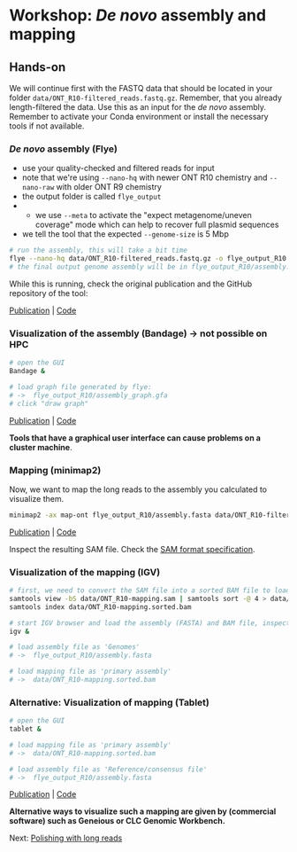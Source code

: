 # Workshop: _De novo_ assembly and mapping

## Hands-on

We will continue first with the FASTQ data that should be located in your folder `data/ONT_R10-filtered_reads.fastq.gz`. Remember, that you already length-filtered the data. Use this as an input for the _de novo_ assembly. Remember to activate your Conda environment or install the necessary tools if not available.

### _De novo_ assembly (Flye)

* use your quality-checked and filtered reads for input
* note that we're using `--nano-hq` with newer ONT R10 chemistry and `--nano-raw` with older ONT R9 chemistry
* the output folder is called `flye_output`
* * we use `--meta` to activate the "expect metagenome/uneven coverage" mode which can help to recover full plasmid sequences
* we tell the tool that the expected `--genome-size` is 5 Mbp
```bash
# run the assembly, this will take a bit time
flye --nano-hq data/ONT_R10-filtered_reads.fastq.gz -o flye_output_R10 -t 8 --meta --genome-size 5M
# the final output genome assembly will be in flye_output_R10/assembly.fasta
```

While this is running, check the original publication and the GitHub repository of the tool:

[Publication](https://doi.org/10.1038/s41587-019-0072-8) | [Code](https://github.com/fenderglass/Flye)

### Visualization of the assembly (Bandage) -> not possible on HPC 
```bash
# open the GUI
Bandage &

# load graph file generated by flye:
# ->  flye_output_R10/assembly_graph.gfa
# click "draw graph"
```

[Publication](http://bioinformatics.oxfordjournals.org/content/31/20/3350) | [Code](https://rrwick.github.io/Bandage/)

__Tools that have a graphical user interface can cause problems on a cluster machine__.

### Mapping (minimap2)

Now, we want to map the long reads to the assembly you calculated to visualize them.

```bash
minimap2 -ax map-ont flye_output_R10/assembly.fasta data/ONT_R10-filtered_reads.fastq.gz > data/ONT_R10-mapping.sam
```
[Publication](https://doi.org/10.1093/bioinformatics/bty191) | [Code](https://github.com/lh3/minimap2)

Inspect the resulting SAM file. Check the [SAM format specification](https://samtools.github.io/hts-specs/SAMv1.pdf).

### Visualization of the mapping (IGV)

```bash
# first, we need to convert the SAM file into a sorted BAM file to load it subsequently in IGV
samtools view -bS data/ONT_R10-mapping.sam | samtools sort -@ 4 > data/ONT_R10-mapping.sorted.bam  
samtools index data/ONT_R10-mapping.sorted.bam

# start IGV browser and load the assembly (FASTA) and BAM file, inspect the output
igv &

# load assembly file as 'Genomes'
# ->  flye_output_R10/assembly.fasta

# load mapping file as 'primary assembly'
# ->  data/ONT_R10-mapping.sorted.bam
```

### Alternative: Visualization of mapping (Tablet)

```bash
# open the GUI
tablet &

# load mapping file as 'primary assembly'
# ->  data/ONT_R10-mapping.sorted.bam

# load assembly file as 'Reference/consensus file'
# ->  flye_output_R10/assembly.fasta
```
[Publication](http://dx.doi.org/10.1093/bib/bbs012) | [Code](https://ics.hutton.ac.uk/tablet/)

__Alternative ways to visualize such a mapping are given by (commercial software) such as Geneious or CLC Genomic Workbench.__


Next: [Polishing with long reads](6_LR_polishing.md)
